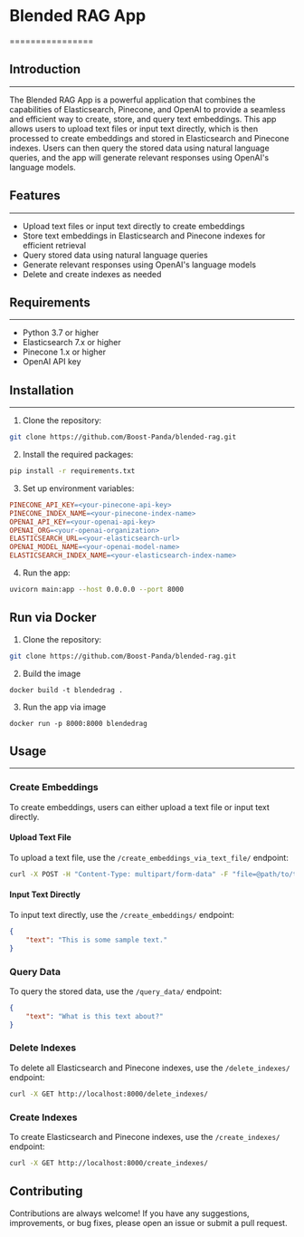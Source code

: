 # Blended RAG App
================

## Introduction
------------

The Blended RAG App is a powerful application that combines the capabilities of Elasticsearch, Pinecone, and OpenAI to provide a seamless and efficient way to create, store, and query text embeddings. This app allows users to upload text files or input text directly, which is then processed to create embeddings and stored in Elasticsearch and Pinecone indexes. Users can then query the stored data using natural language queries, and the app will generate relevant responses using OpenAI's language models.

## Features
--------

* Upload text files or input text directly to create embeddings
* Store text embeddings in Elasticsearch and Pinecone indexes for efficient retrieval
* Query stored data using natural language queries
* Generate relevant responses using OpenAI's language models
* Delete and create indexes as needed

## Requirements
------------

* Python 3.7 or higher
* Elasticsearch 7.x or higher
* Pinecone 1.x or higher
* OpenAI API key

## Installation
------------

1. Clone the repository:
```bash
git clone https://github.com/Boost-Panda/blended-rag.git
```
2. Install the required packages:
```bash
pip install -r requirements.txt
```
3. Set up environment variables:
```makefile
PINECONE_API_KEY=<your-pinecone-api-key>
PINECONE_INDEX_NAME=<your-pinecone-index-name>
OPENAI_API_KEY=<your-openai-api-key>
OPENAI_ORG=<your-openai-organization>
ELASTICSEARCH_URL=<your-elasticsearch-url>
OPENAI_MODEL_NAME=<your-openai-model-name>
ELASTICSEARCH_INDEX_NAME=<your-elasticsearch-index-name>
```
4. Run the app:
```bash
uvicorn main:app --host 0.0.0.0 --port 8000
```

## Run via Docker
1. Clone the repository:
```bash
git clone https://github.com/Boost-Panda/blended-rag.git
```

2. Build the image
```
docker build -t blendedrag .
```

3. Run the app via image
```
docker run -p 8000:8000 blendedrag
```

## Usage
-----

### Create Embeddings

To create embeddings, users can either upload a text file or input text directly.

#### Upload Text File

To upload a text file, use the `/create_embeddings_via_text_file/` endpoint:
```bash
curl -X POST -H "Content-Type: multipart/form-data" -F "file=@path/to/text/file.txt" http://localhost:8000/create_embeddings_via_text_file/
```
#### Input Text Directly

To input text directly, use the `/create_embeddings/` endpoint:
```json
{
    "text": "This is some sample text."
}
```
### Query Data

To query the stored data, use the `/query_data/` endpoint:
```json
{
    "text": "What is this text about?"
}
```
### Delete Indexes

To delete all Elasticsearch and Pinecone indexes, use the `/delete_indexes/` endpoint:
```bash
curl -X GET http://localhost:8000/delete_indexes/
```
### Create Indexes

To create Elasticsearch and Pinecone indexes, use the `/create_indexes/` endpoint:
```bash
curl -X GET http://localhost:8000/create_indexes/
```
Contributing
------------

Contributions are always welcome! If you have any suggestions, improvements, or bug fixes, please open an issue or submit a pull request.
